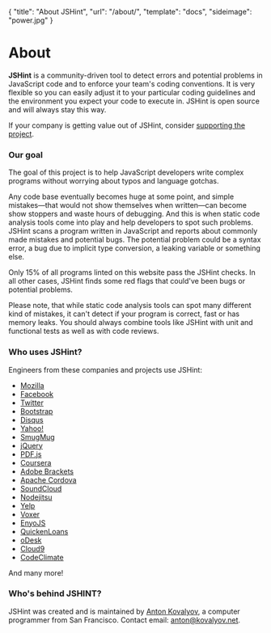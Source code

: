 { "title": "About JSHint", "url": "/about/", "template": "docs", "sideimage": "power.jpg" }

# About

**JSHint** is a community-driven tool to detect errors and potential problems in
JavaScript code and to enforce your team's coding conventions. It is very
flexible so you can easily adjust it to your particular coding guidelines and
the environment you expect your code to execute in. JSHint is open source and
will always stay this way.

If your company is getting value out of JSHint, consider [supporting the project](/commercial/).

### Our goal

The goal of this project is to help JavaScript developers write complex programs
without worrying about typos and language gotchas.

Any code base eventually becomes huge at some point, and simple mistakes—that
would not show themselves when written—can become show stoppers and waste
hours of debugging. And this is when static code analysis tools come into play
and help developers to spot such problems. JSHint scans a program written in
JavaScript and reports about commonly made mistakes and potential bugs. The
potential problem could be a syntax error, a bug due to implicit type
conversion, a leaking variable or something else.

Only 15% of all programs linted on this website pass the JSHint checks. In all
other cases, JSHint finds some red flags that could've been bugs or potential
problems.

Please note, that while static code analysis tools can spot many different kind
of mistakes, it can't detect if your program is correct, fast or has memory
leaks. You should always combine tools like JSHint with unit and functional
tests as well as with code reviews.

### Who uses JSHint?

Engineers from these companies and projects use JSHint:

* [Mozilla](http://mozilla.org/)
* [Facebook](https://facebook.com/)
* [Twitter](https://twitter.com/)
* [Bootstrap](http://getbootstrap.com/)
* [Disqus](https://disqus.com/)
* [Yahoo!](https://yahoo.com/)
* [SmugMug](http://smugmug.com/)
* [jQuery](http://jquery.com/)
* [PDF.js](http://mozilla.github.io/pdf.js)
* [Coursera](http://coursera.com/)
* [Adobe Brackets](http://brackets.io/)
* [Apache Cordova](http://cordova.io/)
* [SoundCloud](http://soundcloud.com/)
* [Nodejitsu](http://nodejitsu.com/)
* [Yelp](https://yelp.com/)
* [Voxer](http://voxer.com/)
* [EnyoJS](http://enyojs.com/)
* [QuickenLoans](http://quickenloans.com/)
* [oDesk](http://www.odesk.com/)
* [Cloud9](http://c9.io/)
* [CodeClimate](https://codeclimate.com/)

And many more!

### Who's behind JSHINT?

JSHint was created and is maintained by [Anton Kovalyov](http://anton.kovalyov.net/), a computer
programmer from San Francisco. Contact email: [anton@kovalyov.net](mailto:anton@kovalyov.net).
